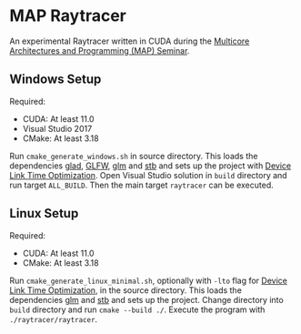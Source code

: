# MAP Raytracer
An experimental Raytracer written in CUDA during the [Multicore Architectures and Programming (MAP) Seminar](https://www.cs12.tf.fau.de/lehre/lehrveranstaltungen/seminare/multi-core-architectures-and-programming/).
## Windows Setup
Required:
* CUDA: At least 11.0
* Visual Studio 2017
* CMake: At least 3.18

Run `cmake_generate_windows.sh` in source directory. This loads the dependencies [glad](https://github.com/Dav1dde/glad), [GLFW](https://github.com/glfw/glfw), [glm](https://github.com/g-truc/glm) and [stb](https://github.com/nothings/stb) and sets up the project with [Device Link Time Optimization](https://developer.nvidia.com/blog/improving-gpu-app-performance-with-cuda-11-2-device-lto/). Open Visual Studio solution in `build` directory and run target `ALL_BUILD`. Then the main target `raytracer` can be executed.

## Linux Setup
Required:
* CUDA: At least 11.0
* CMake: At least 3.18

Run `cmake_generate_linux_minimal.sh`, optionally with `-lto` flag for [Device Link Time Optimization](https://developer.nvidia.com/blog/improving-gpu-app-performance-with-cuda-11-2-device-lto/), in the source directory. This loads the dependencies [glm](https://github.com/g-truc/glm) and [stb](https://github.com/nothings/stb) and sets up the project. Change directory into `build` directory and run `cmake --build ./`. Execute the program with `./raytracer/raytracer`.
